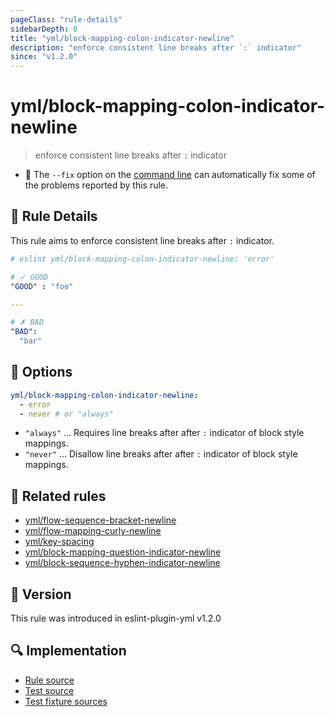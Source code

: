 ```yaml
---
pageClass: "rule-details"
sidebarDepth: 0
title: "yml/block-mapping-colon-indicator-newline"
description: "enforce consistent line breaks after `:` indicator"
since: "v1.2.0"
---
```


# yml/block-mapping-colon-indicator-newline

> enforce consistent line breaks after `:` indicator

- :wrench: The `--fix` option on the [command line](https://eslint.org/docs/user-guide/command-line-interface#fixing-problems) can automatically fix some of the problems reported by this rule.

## :book: Rule Details

This rule aims to enforce consistent line breaks after `:` indicator.

<eslint-code-block fix>

<!-- eslint-skip -->

```yaml
# eslint yml/block-mapping-colon-indicator-newline: 'error'

# ✓ GOOD
"GOOD" : "foo"

---

# ✗ BAD
"BAD":
  "bar"
```

</eslint-code-block>

## :wrench: Options

```yaml
yml/block-mapping-colon-indicator-newline:
  - error
  - never # or "always" 
```

- `"always"` ... Requires line breaks after after `:` indicator of block style mappings.
- `"never"` ... Disallow line breaks after after `:` indicator of block style mappings.

## :couple: Related rules

- [yml/flow-sequence-bracket-newline](./flow-sequence-bracket-newline.md)
- [yml/flow-mapping-curly-newline](./flow-mapping-curly-newline.md)
- [yml/key-spacing](./key-spacing.md)
- [yml/block-mapping-question-indicator-newline](./block-mapping-question-indicator-newline.md)
- [yml/block-sequence-hyphen-indicator-newline](./block-sequence-hyphen-indicator-newline.md)

## :rocket: Version

This rule was introduced in eslint-plugin-yml v1.2.0

## :mag: Implementation

- [Rule source](https://github.com/ota-meshi/eslint-plugin-yml/blob/master/src/rules/block-mapping-colon-indicator-newline.ts)
- [Test source](https://github.com/ota-meshi/eslint-plugin-yml/blob/master/tests/src/rules/block-mapping-colon-indicator-newline.ts)
- [Test fixture sources](https://github.com/ota-meshi/eslint-plugin-yml/tree/master/tests/fixtures/rules/block-mapping-colon-indicator-newline)
